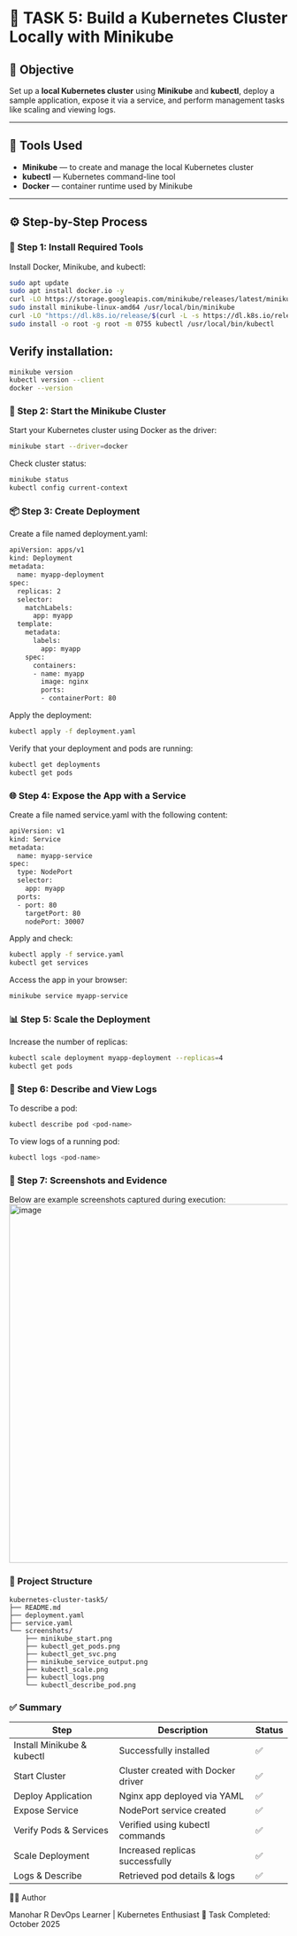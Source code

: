 # 🚀 TASK 5: Build a Kubernetes Cluster Locally with Minikube

## 🧭 Objective
Set up a **local Kubernetes cluster** using **Minikube** and **kubectl**, deploy a sample application, expose it via a service, and perform management tasks like scaling and viewing logs.

---

## 🧰 Tools Used
- **Minikube** — to create and manage the local Kubernetes cluster  
- **kubectl** — Kubernetes command-line tool  
- **Docker** — container runtime used by Minikube  

---

## ⚙️ Step-by-Step Process

### 🏁 Step 1: Install Required Tools
Install Docker, Minikube, and kubectl:
```bash
sudo apt update
sudo apt install docker.io -y
curl -LO https://storage.googleapis.com/minikube/releases/latest/minikube-linux-amd64
sudo install minikube-linux-amd64 /usr/local/bin/minikube
curl -LO "https://dl.k8s.io/release/$(curl -L -s https://dl.k8s.io/release/stable.txt)/bin/linux/amd64/kubectl"
sudo install -o root -g root -m 0755 kubectl /usr/local/bin/kubectl
```
## Verify installation:
```bash
minikube version
kubectl version --client
docker --version
```

### 🚀 Step 2: Start the Minikube Cluster
Start your Kubernetes cluster using Docker as the driver:
```bash
minikube start --driver=docker
```
Check cluster status:
```bash
minikube status
kubectl config current-context
```

### 📦 Step 3: Create Deployment
Create a file named deployment.yaml:
```bash
apiVersion: apps/v1
kind: Deployment
metadata:
  name: myapp-deployment
spec:
  replicas: 2
  selector:
    matchLabels:
      app: myapp
  template:
    metadata:
      labels:
        app: myapp
    spec:
      containers:
      - name: myapp
        image: nginx
        ports:
        - containerPort: 80
```
Apply the deployment:
```bash
kubectl apply -f deployment.yaml
```
Verify that your deployment and pods are running:
```bash
kubectl get deployments
kubectl get pods
```

### 🌐 Step 4: Expose the App with a Service
Create a file named service.yaml with the following content:
```bash
apiVersion: v1
kind: Service
metadata:
  name: myapp-service
spec:
  type: NodePort
  selector:
    app: myapp
  ports:
  - port: 80
    targetPort: 80
    nodePort: 30007
```
Apply and check:
```bash
kubectl apply -f service.yaml
kubectl get services
```
Access the app in your browser:
```bash
minikube service myapp-service
```

### 📊 Step 5: Scale the Deployment
Increase the number of replicas:
```bash
kubectl scale deployment myapp-deployment --replicas=4
kubectl get pods
```
### 🧩 Step 6: Describe and View Logs
To describe a pod:
```bash
kubectl describe pod <pod-name>
```
To view logs of a running pod:
```bash
kubectl logs <pod-name>
```

### 📸 Step 7: Screenshots and Evidence
Below are example screenshots captured during execution:
<img width="1280" height="648" alt="image" src="https://github.com/user-attachments/assets/42fc104c-d298-40b1-bfa7-19a5453d0bdc" />

### 📁 Project Structure
```
kubernetes-cluster-task5/
├── README.md
├── deployment.yaml
├── service.yaml
└── screenshots/
    ├── minikube_start.png
    ├── kubectl_get_pods.png
    ├── kubectl_get_svc.png
    ├── minikube_service_output.png
    ├── kubectl_scale.png
    ├── kubectl_logs.png
    └── kubectl_describe_pod.png
```
### ✅ Summary
| Step                       | Description                        | Status |
| -------------------------- | ---------------------------------- | ------ |
| Install Minikube & kubectl | Successfully installed             | ✅      |
| Start Cluster              | Cluster created with Docker driver | ✅      |
| Deploy Application         | Nginx app deployed via YAML        | ✅      |
| Expose Service             | NodePort service created           | ✅      |
| Verify Pods & Services     | Verified using kubectl commands    | ✅      |
| Scale Deployment           | Increased replicas successfully    | ✅      |
| Logs & Describe            | Retrieved pod details & logs       | ✅      |


👨‍💻 Author

Manohar R
DevOps Learner | Kubernetes Enthusiast
📅 Task Completed: October 2025

